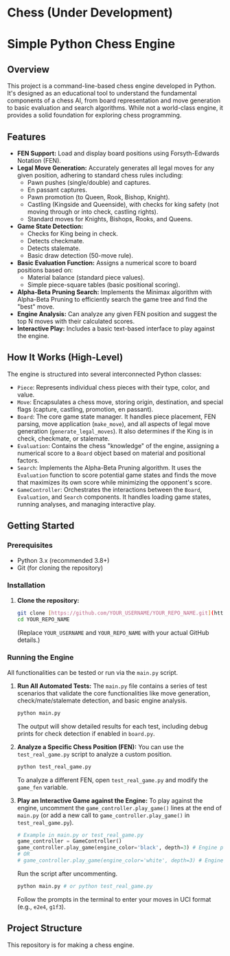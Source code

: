 # Chess (Under Development)
# Simple Python Chess Engine

## Overview

This project is a command-line-based chess engine developed in Python. It's designed as an educational tool to understand the fundamental components of a chess AI, from board representation and move generation to basic evaluation and search algorithms. While not a world-class engine, it provides a solid foundation for exploring chess programming.

## Features

* **FEN Support:** Load and display board positions using Forsyth-Edwards Notation (FEN).
* **Legal Move Generation:** Accurately generates all legal moves for any given position, adhering to standard chess rules including:
    * Pawn pushes (single/double) and captures.
    * En passant captures.
    * Pawn promotion (to Queen, Rook, Bishop, Knight).
    * Castling (Kingside and Queenside), with checks for king safety (not moving through or into check, castling rights).
    * Standard moves for Knights, Bishops, Rooks, and Queens.
* **Game State Detection:**
    * Checks for King being in check.
    * Detects checkmate.
    * Detects stalemate.
    * Basic draw detection (50-move rule).
* **Basic Evaluation Function:** Assigns a numerical score to board positions based on:
    * Material balance (standard piece values).
    * Simple piece-square tables (basic positional scoring).
* **Alpha-Beta Pruning Search:** Implements the Minimax algorithm with Alpha-Beta Pruning to efficiently search the game tree and find the "best" move.
* **Engine Analysis:** Can analyze any given FEN position and suggest the top N moves with their calculated scores.
* **Interactive Play:** Includes a basic text-based interface to play against the engine.

## How It Works (High-Level)

The engine is structured into several interconnected Python classes:

* `Piece`: Represents individual chess pieces with their type, color, and value.
* `Move`: Encapsulates a chess move, storing origin, destination, and special flags (capture, castling, promotion, en passant).
* `Board`: The core game state manager. It handles piece placement, FEN parsing, move application (`make_move`), and all aspects of legal move generation (`generate_legal_moves`). It also determines if the King is in check, checkmate, or stalemate.
* `Evaluation`: Contains the chess "knowledge" of the engine, assigning a numerical score to a `Board` object based on material and positional factors.
* `Search`: Implements the Alpha-Beta Pruning algorithm. It uses the `Evaluation` function to score potential game states and finds the move that maximizes its own score while minimizing the opponent's score.
* `GameController`: Orchestrates the interactions between the `Board`, `Evaluation`, and `Search` components. It handles loading game states, running analyses, and managing interactive play.

## Getting Started

### Prerequisites

* Python 3.x (recommended 3.8+)
* Git (for cloning the repository)

### Installation

1.  **Clone the repository:**
    ```bash
    git clone [https://github.com/YOUR_USERNAME/YOUR_REPO_NAME.git](https://github.com/YOUR_USERNAME/YOUR_REPO_NAME.git)
    cd YOUR_REPO_NAME
    ```
    (Replace `YOUR_USERNAME` and `YOUR_REPO_NAME` with your actual GitHub details.)

### Running the Engine

All functionalities can be tested or run via the `main.py` script.

1.  **Run All Automated Tests:**
    The `main.py` file contains a series of test scenarios that validate the core functionalities like move generation, check/mate/stalemate detection, and basic engine analysis.

    ```bash
    python main.py
    ```
    The output will show detailed results for each test, including debug prints for check detection if enabled in `board.py`.

2.  **Analyze a Specific Chess Position (FEN):**
    You can use the `test_real_game.py` script to analyze a custom position.

    ```bash
    python test_real_game.py
    ```
    To analyze a different FEN, open `test_real_game.py` and modify the `game_fen` variable.

3.  **Play an Interactive Game against the Engine:**
    To play against the engine, uncomment the `game_controller.play_game()` lines at the end of `main.py` (or add a new call to `game_controller.play_game()` in `test_real_game.py`).

    ```python
    # Example in main.py or test_real_game.py
    game_controller = GameController()
    game_controller.play_game(engine_color='black', depth=3) # Engine plays as Black at depth 3
    # OR
    # game_controller.play_game(engine_color='white', depth=3) # Engine plays as White at depth 3
    ```
    Run the script after uncommenting.

    ```bash
    python main.py # or python test_real_game.py
    ```
    Follow the prompts in the terminal to enter your moves in UCI format (e.g., `e2e4`, `g1f3`).

## Project Structure
This repository is for making a chess engine.
